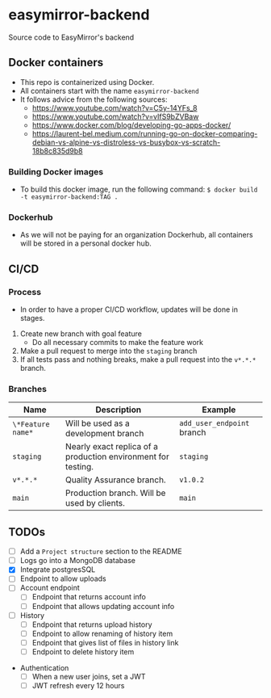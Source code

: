 # easymirror-backend
Source code to EasyMirror's backend

## Docker containers
- This repo is containerized using Docker.
- All containers start with the name `easymirror-backend`
- It follows advice from the following sources:
    - https://www.youtube.com/watch?v=C5y-14YFs_8
    - https://www.youtube.com/watch?v=vIfS9bZVBaw
    - https://www.docker.com/blog/developing-go-apps-docker/
    - https://laurent-bel.medium.com/running-go-on-docker-comparing-debian-vs-alpine-vs-distroless-vs-busybox-vs-scratch-18b8c835d9b8

### Building Docker images
- To build this docker image, run the following command:  `$ docker build -t easymirror-backend:TAG .`

### Dockerhub
- As we will not be paying for an organization Dockerhub, all containers will be stored in a personal docker hub.


## CI/CD
### Process
- In order to have a proper CI/CD workflow, updates will be done in stages.
1. Create new branch with goal feature
    - Do all necessary commits to make the feature work
2. Make a pull request to merge into the `staging` branch
3. If all tests pass and nothing breaks, make a pull request into the `v*.*.*` branch.
### Branches
| Name | Description | Example
| - | - | - |
| `\*Feature name*` | Will be used as a development branch | `add_user_endpoint` branch
| `staging` | Nearly exact replica of a production environment for testing. | `staging`
| `v*.*.*` | Quality Assurance branch. | `v1.0.2`
| `main` | Production branch. Will be used by clients. | `main`


## TODOs
- [ ] Add a `Project structure` section to the README
- [ ] Logs go into a MongoDB database
- [x] Integrate postgresSQL
- [ ] Endpoint to allow uploads
- [ ] Account endpoint
    - [ ] Endpoint that returns account info
    - [ ] Endpoint that allows updating account info
- [ ] History
    - [ ] Endpoint that returns upload history
    - [ ] Endpoint to allow renaming of history item
    - [ ] Endpoint that gives list of files in history link
    - [ ] Endpoint to delete history item
- Authentication
    - [ ] When a new user joins, set a JWT
    - [ ] JWT refresh every 12 hours